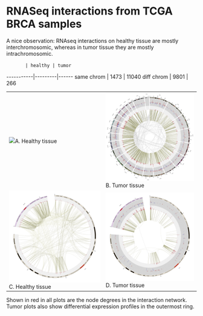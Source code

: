# RNASeq interactions from TCGA BRCA samples

A nice observation: RNAseq interactions on healthy tissue are mostly
interchromosomic, whereas in tumor tissue they are mostly
intrachromosomic.

           | healthy | tumor
-----------|---------|------
same chrom | 1473    | 11040
diff chrom | 9801    | 266


<table>
<tr>
<td><img src="circos_sanos.png" width="100%">A. Healthy tissue</td>
<td><img src="circos_enfermos.png" width="100%">B. Tumor tissue</td>
</tr>
<tr>
<td><img src="circos_sanos_zoom.png" width="100%">C. Healthy tissue</td>
<td><img src="circos_enfermos_zoom.png" width="100%">D. Tumor tissue</td>
</tr>
</table>

Shown in red in all plots are the node degrees in the interaction network. Tumor plots also show differential expression profiles in the outermost ring. 
